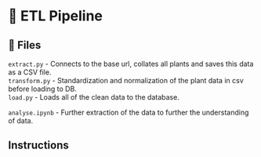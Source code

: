 # 🚰 ETL Pipeline

## 📁 Files

`extract.py` - Connects to the base url, collates all plants and saves this data as a CSV file.  
`transform.py` - Standardization and normalization of the plant data in csv before loading to DB.   
`load.py` - Loads all of the clean data to the database.  

`analyse.ipynb` - Further extraction of the data to further the understanding of data.

## Instructions




